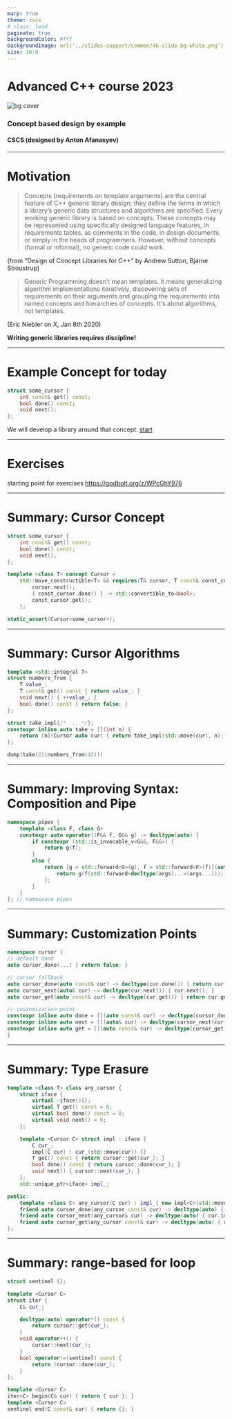 ```yaml
---
marp: true
theme: cscs
# class: lead
paginate: true
backgroundColor: #fff
backgroundImage: url('../slides-support/common/4k-slide-bg-white.png')
size: 16:9
---
```


# **Advanced C++ course 2023**
![bg cover](../slides-support/common/title-bg3.png)
<!-- _paginate: skip  -->
<!-- _class: titlecover -->
<!-- _footer: "" -->

### Concept based design by example

#### CSCS (designed by Anton Afanasyev)

--- 

# Motivation

<!--
Survey: level of experience with templates and generic programming
- who used templates, instantiated templates?
- who implemented a templated class or function?
- who worked on a generic library? with template heavy code? with template meta-programming?
-->

> Concepts (requirements on template arguments) are the central feature of C++ generic library design; they define the terms in which a library’s generic data structures and algorithms are specified. Every working generic library is based on concepts. These concepts may be represented using specifically designed language features, in requirements tables, as comments in the code, in design documents, or simply in the heads of programmers. However, without concepts (formal or informal), no generic code could work.

(from "Design of Concept Libraries for C++" by Andrew Sutton, Bjarne Stroustrup)

> Generic Programming doesn't mean templates. It means generalizing algorithm implementations iteratively, discovering sets of requirements on their arguments and grouping the requirements into named concepts and hierarchies of concepts. It's about algorithms, not templates.

(Eric Niebler on X, Jan 8th 2020)

**Writing generic libraries requires discipline!**

--- 


# Example Concept for today


```c++
struct some_cursor {
    int const& get() const;
    bool done() const;
    void next();
};
```

We will develop a library around that concept: [start](https://godbolt.org/#g:!((g:!((g:!((h:codeEditor,i:(filename:'1',fontScale:14,fontUsePx:'0',j:1,lang:c%2B%2B,selection:(endColumn:3,endLineNumber:9,positionColumn:3,positionLineNumber:9,selectionStartColumn:3,selectionStartLineNumber:9,startColumn:3,startLineNumber:9),source:'%23include+%3Cconcepts%3E%0A%23include+%3Ciostream%3E%0A%23include+%3Ctype_traits%3E%0A%0Astruct+some_cursor+%7B%0A++++int+const%26+get()+const%3B%0A++++bool+done()+const%3B%0A++++void+next()%3B%0A%7D%3B%0A%0Aint+main()+%7B%0A++++std::cout+%3C%3C+%22Hello+Cursor!!%22+%3C%3C+std::endl%3B%0A%7D%0A'),l:'5',n:'0',o:'C%2B%2B+source+%231',t:'0')),k:49.852045256745,l:'4',n:'0',o:'',s:0,t:'0'),(g:!((h:executor,i:(argsPanelShown:'1',compilationPanelShown:'0',compiler:g132,compilerName:'',compilerOutShown:'0',execArgs:'',execStdin:'',fontScale:14,fontUsePx:'0',j:1,lang:c%2B%2B,libs:!(),options:'-std%3Dc%2B%2B20+-Wpedantic+-fsanitize%3Daddress,undefined',overrides:!(),source:1,stdinPanelShown:'1',wrap:'1'),l:'5',n:'0',o:'Executor+x86-64+gcc+13.2+(C%2B%2B,+Editor+%231)',t:'0')),k:50.147954743255,l:'4',n:'0',o:'',s:0,t:'0')),l:'2',n:'0',o:'',t:'0')),version:4)

---

# Exercises


starting point for exercises https://godbolt.org/z/WPcGhY976

---

# Summary: Cursor Concept

```c++
struct some_cursor {
    int const& get() const;
    bool done() const;
    void next();
};

template <class T> concept Cursor =
    std::move_constructible<T> && requires(T& cursor, T const& const_cursor) {
        cursor.next();
        { const_cursor.done() } -> std::convertible_to<bool>;
        const_cursor.get();
    };

static_assert(Cursor<some_cursor>);
```

---
# Summary: Cursor Algorithms

```c++
template <std::integral T>
struct numbers_from {
    T value_;
    T const& get() const { return value_; }
    void next() { ++value_; }
    bool done() const { return false; }
};

struct take_impl{/* ... */};
constexpr inline auto take = [](int n) {
    return [n](Cursor auto cur) { return take_impl(std::move(cur), n); };
};

dump(take(2)(numbers_from(42)))
```
---

# Summary: Improving Syntax: Composition and Pipe

```c++
namespace pipes {
    template <class F, class G>
    constexpr auto operator|(F&& f, G&& g) -> decltype(auto) {
        if constexpr (std::is_invocable_v<G&&, F&&>) {
            return g(f);
        }
        else {
            return [g = std::forward<G>(g), f = std::forward<F>(f)](auto&&... args) {
                return g(f(std::forward<decltype(args)...>(args...)));
            };
        }
    }
}; // namespace pipes
```
---

# Summary: Customization Points

```c++
namespace cursor {
// default done
auto cursor_done(...) { return false; }

// cursor fallback
auto cursor_done(auto const& cur) -> decltype(cur.done()) { return cur.done(); }
auto cursor_next(auto& cur) -> decltype(cur.next()) { cur.next(); }
auto cursor_get(auto const& cur) -> decltype(cur.get()) { return cur.get(); }

// customization point
constexpr inline auto done = [](auto const& cur) -> decltype(cursor_done(cur)) { return cursor_done(cur); };
constexpr inline auto next = [](auto& cur) -> decltype(cursor_next(cur)) { cursor_next(cur); };
constexpr inline auto get = [](auto const& cur) -> decltype(cursor_get(cur)) { return cursor_get(cur); };
}
```
---

# Summary: Type Erasure

```c++
template <class T> class any_cursor {
    struct iface {
        virtual ~iface(){};
        virtual T get() const = 0;
        virtual bool done() const = 0;
        virtual void next() = 0;
    };

    template <Cursor C> struct impl : iface {
        C cur_;
        impl(C cur) : cur_(std::move(cur)) {}
        T get() const { return cursor::get(cur_); }
        bool done() const { return cursor::done(cur_); }
        void next() { cursor::next(cur_); }
    };
    std::unique_ptr<iface> impl_;

public:
    template <class C> any_cursor(C cur) : impl_{ new impl<C>(std::move(cur)) } {}
    friend auto cursor_done(any_cursor const& cur) -> decltype(auto) { return cur.impl_->done(); }
    friend auto cursor_next(any_cursor& cur) -> decltype(auto) { cur.impl_->next(); }
    friend auto cursor_get(any_cursor const& cur) -> decltype(auto) { return cur.impl_->get(); }
};
```

---

# Summary: range-based for loop 

```c++
struct sentinel {};

template <Cursor C>
struct iter {
    C& cur_;

    decltype(auto) operator*() const {
        return cursor::get(cur_);
    }
    void operator++() {
        cursor::next(cur_);
    }
    bool operator!=(sentinel) const {
        return !cursor::done(cur_);
    }
};

template <Cursor C>
iter<C> begin(C& cur) { return { cur }; }
template <Cursor C>
sentinel end(C const& cur) { return {}; }
```
